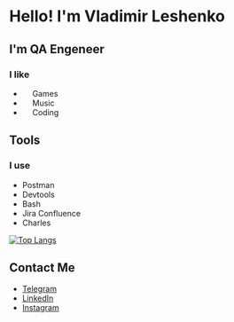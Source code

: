 # Hello! I'm Vladimir Leshenko

## I'm QA Engeneer

### I like

+ <img width="14px" src="https://user-images.githubusercontent.com/60035393/149417705-cc34cf52-a359-4e36-894b-fdcb6fe5092b.png" /> Games
+ <img width="14px" src="https://user-images.githubusercontent.com/60035393/149417851-289b899b-e462-45d2-9ee4-68e60a26130a.png" /> Music
+ <img width="14px" src="https://user-images.githubusercontent.com/60035393/149418001-d9c07ba9-401b-4d5e-958d-714166b03f1f.png" /> Coding
  
## Tools

### I use

+ Postman
+ Devtools
+ Bash
+ Jira Confluence
+ Charles 

[![Top Langs](https://github-readme-stats.vercel.app/api/top-langs/?username=lvnnew&layout=compact)](https://github.com/anuraghazra/github-readme-stats)

## Contact Me
+ [Telegram](https://t.me/leshenkov)
+ [LinkedIn](https://www.linkedin.com/in/lvnnew/)
+ [Instagram](https://www.instagram.com/leshenkovn/)
